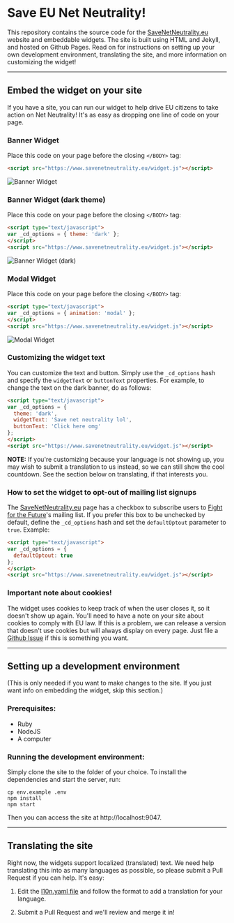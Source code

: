 # Save EU Net Neutrality!

This repository contains the source code for the [SaveNetNeutrality.eu][1]
website and embeddable widgets. The site is built using HTML and Jekyll, and
hosted on Github Pages. Read on for instructions on setting up your own
development environment, translating the site, and more information on
customizing the widget!

----

## Embed the widget on your site

If you have a site, you can run our widget to help drive EU citizens to take
action on Net Neutrality! It's as easy as dropping one line of code on your
page.

### Banner Widget

Place this code on your page before the closing `</BODY>` tag:

```html
<script src="https://www.savenetneutrality.eu/widget.js"></script>
```
![Banner Widget](https://www.savenetneutrality.eu/images/example-banner.png)

### Banner Widget (dark theme)

Place this code on your page before the closing `</BODY>` tag:

```html
<script type="text/javascript">
var _cd_options = { theme: 'dark' };
</script>
<script src="https://www.savenetneutrality.eu/widget.js"></script>
```
![Banner Widget (dark)](https://www.savenetneutrality.eu/images/example-banner-dark.png)

### Modal Widget

Place this code on your page before the closing `</BODY>` tag:

```html
<script type="text/javascript">
var _cd_options = { animation: 'modal' };
</script>
<script src="https://www.savenetneutrality.eu/widget.js"></script>
```
![Modal Widget](https://www.savenetneutrality.eu/images/example-modal.png)

### Customizing the widget text

You can customize the text and button. Simply use the `_cd_options` hash and
specify the `widgetText` or `buttonText` properties. For example, to change the
text on the dark banner, do as follows:

```html
<script type="text/javascript">
var _cd_options = {
  theme: 'dark',
  widgetText: 'Save net neutrality lol',
  buttonText: 'Click here omg'
};
</script>
<script src="https://www.savenetneutrality.eu/widget.js"></script>
```

**NOTE:** If you're customizing because your language is not showing up, you
may wish to submit a translation to us instead, so we can still show the cool
countdown. See the section below on translating, if that interests you.

### How to set the widget to opt-out of mailing list signups

The [SaveNetNeutrality.eu][1] page has a checkbox to subscribe users to
[Fight for the Future][4]'s mailing list. If you prefer this box to be unchecked
by default, define the `_cd_options` hash and set the `defaultOptout` parameter
to `true`. Example:

```html
<script type="text/javascript">
var _cd_options = {
  defaultOptout: true
};
</script>
<script src="https://www.savenetneutrality.eu/widget.js"></script>
```

### Important note about cookies!

The widget uses cookies to keep track of when the user closes it, so it doesn't
show up again. You'll need to have a note on your site about cookies to comply
with EU law. If this is a problem, we can release a version that doesn't use
cookies but will always display on every page. Just file a [Github Issue][2] if
this is something you want.

----

## Setting up a development environment

(This is only needed if you want to make changes to the site. If you just want
info on embedding the widget, skip this section.)

### Prerequisites:

* Ruby
* NodeJS
* A computer

### Running the development environment:

Simply clone the site to the folder of your choice. To install the dependencies
and start the server, run:

```
cp env.example .env
npm install
npm start
```

Then you can access the site at http://localhost:9047.

----

## Translating the site

Right now, the widgets support localized (translated) text. We need help
translating this into as many languages as possible, so please submit a Pull
Request if you can help. It's easy:

1. Edit the [l10n.yaml file][3] and follow the format to add a translation for
   your language.

2. Submit a Pull Request and we'll review and merge it in!


[1]: https://www.savenetneutrality.eu
[2]: https://github.com/fightforthefuture/eunetneutrality/issues
[3]: https://github.com/fightforthefuture/eunetneutrality/blob/master/app/_data/l10n.yaml
[4]: https://www.fightforthefuture.org
